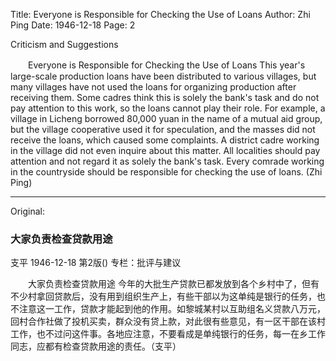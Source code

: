 Title: Everyone is Responsible for Checking the Use of Loans
Author: Zhi Ping
Date: 1946-12-18
Page: 2

Criticism and Suggestions

　　Everyone is Responsible for Checking the Use of Loans
    This year's large-scale production loans have been distributed to various villages, but many villages have not used the loans for organizing production after receiving them. Some cadres think this is solely the bank's task and do not pay attention to this work, so the loans cannot play their role. For example, a village in Licheng borrowed 80,000 yuan in the name of a mutual aid group, but the village cooperative used it for speculation, and the masses did not receive the loans, which caused some complaints. A district cadre working in the village did not even inquire about this matter. All localities should pay attention and not regard it as solely the bank's task. Every comrade working in the countryside should be responsible for checking the use of loans. (Zhi Ping)



<hr /> 

Original: 


### 大家负责检查贷款用途
支平
1946-12-18
第2版()
专栏：批评与建议

　　大家负责检查贷款用途
    今年的大批生产贷款已都发放到各个乡村中了，但有不少村拿回贷款后，没有用到组织生产上，有些干部以为这单纯是银行的任务，也不注意这一工作，贷款才能起到他的作用。如黎城某村以互助组名义贷款八万元，回村合作社做了投机买卖，群众没有贷上款，对此很有些意见，有一区干部在该村工作，也不过问这件事。各地应注意，不要看成是单纯银行的任务，每一在乡工作同志，应都有检查贷款用途的责任。（支平）
